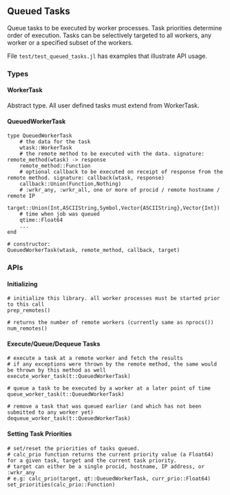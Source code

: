 ## Queued Tasks
Queue tasks to be executed by worker processes. Task priorities determine order of execution. Tasks can be selectively targeted to all workers, any worker or a specified subset of the workers.

File `test/test_queued_tasks.jl` has examples that illustrate API usage.

### Types
#### WorkerTask
Abstract type. All user defined tasks must extend from WorkerTask.

#### QueuedWorkerTask
````
type QueuedWorkerTask
    # the data for the task
    wtask::WorkerTask
    # the remote method to be executed with the data. signature: remote_method(wtask) -> response
    remote_method::Function
    # optional callback to be executed on receipt of response from the remote method. signature: callback(wtask, response)
    callback::Union(Function,Nothing)
    # :wrkr_any, :wrkr_all, one or more of procid / remote hostname / remote IP
    target::Union(Int,ASCIIString,Symbol,Vector{ASCIIString},Vector{Int})
    # time when job was queued
    qtime::Float64
    ...
end

# constructor:
QueuedWorkerTask(wtask, remote_method, callback, target)
````

### APIs
#### Initializing
````
# initialize this library. all worker processes must be started prior to this call
prep_remotes()

# returns the number of remote workers (currently same as nprocs())
num_remotes()

````

#### Execute/Queue/Dequeue Tasks
````
# execute a task at a remote worker and fetch the results
# if any exceptions were thrown by the remote method, the same would be thrown by this method as well
execute_worker_task(t::QueuedWorkerTask)

# queue a task to be executed by a worker at a later point of time
queue_worker_task(t::QueuedWorkerTask)

# remove a task that was queued earlier (and which has not been submitted to any worker yet)
dequeue_worker_task(t::QueuedWorkerTask)

````

#### Setting Task Priorities
````
# set/reset the priorities of tasks queued. 
# calc_prio function returns the current priority value (a Float64) for a given task, target and the current task priority.
# target can either be a single procid, hostname, IP address, or :wrkr_any 
# e.g: calc_prio(target, qt::QueuedWorkerTask, curr_prio::Float64)
set_priorities(calc_prio::Function)
````

